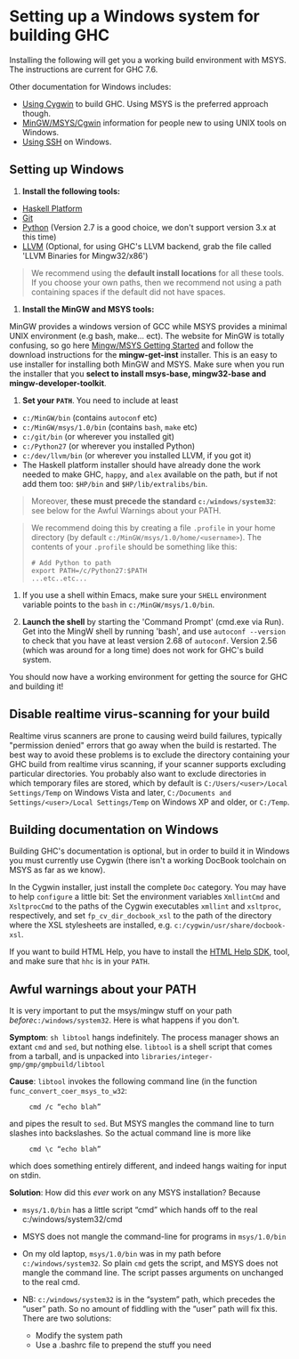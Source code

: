 # Setting up a Windows system for building GHC


Installing the following will get you a working build environment with MSYS. The instructions are current for GHC 7.6.


Other documentation for Windows includes:

- [Using Cygwin](building/windows/cygwin) to build GHC. Using MSYS is the preferred approach though.
- [MinGW/MSYS/Cgwin](building/platforms/windows) information for people new to using UNIX tools on Windows.
- [Using SSH](building/windows/ssh) on Windows.

## Setting up Windows

1. **Install the following tools:**

  - [ Haskell Platform](http://hackage.haskell.org/platform/)
  - [ Git](http://git-scm.com/)
  - [ Python](http://python.org/) (Version 2.7 is a good choice, we don't support version 3.x at this time)
  - [ LLVM](http://www.llvm.org/releases/download.html) (Optional, for using GHC's LLVM backend, grab the file called 'LLVM Binaries for Mingw32/x86')

>
> We recommend using the **default install locations** for all these tools.  If you choose your own paths, then we recommend not using a path containing spaces if the default did not have spaces.

1. **Install the MinGW and MSYS tools:**

  MinGW provides a windows version of GCC while MSYS provides a minimal UNIX environment (e.g bash, make... ect). The website for MinGW is totally confusing, so go here [ Mingw/MSYS Getting Started](http://www.mingw.org/wiki/Getting_Started) and follow the download instructions for the **mingw-get-inst** installer. This is an easy to use installer for installing both MinGW and MSYS.   Make sure when you run the installer that you **select to install msys-base, mingw32-base and mingw-developer-toolkit**.

1. **Set your `PATH`**. You need to include at least

  - `c:/MinGW/bin` (contains `autoconf` etc)
  - `c:/MinGW/msys/1.0/bin` (contains `bash`, `make` etc)
  - `c:/git/bin` (or wherever you installed git)
  - `c:/Python27` (or wherever you installed Python)
  - `c:/dev/llvm/bin` (or wherever you installed LLVM, if you got it)
  - The Haskell platform installer should have already done the work needed to make GHC, `happy`, and `alex` available on the path, but if not add them too: `$HP/bin` and `$HP/lib/extralibs/bin`. 

>
> Moreover, **these must precede the standard `c:/windows/system32`**: see below for the Awful Warnings about your PATH.  

>
> We recommend doing this by creating a file `.profile` in your home directory (by default `c:/MinGW/msys/1.0/home/<username>`). The contents of your `.profile` should be something like this:
>
> ```wiki
> # Add Python to path
> export PATH=/c/Python27:$PATH
> ...etc..etc...
> ```

1. If you use a shell within Emacs, make sure your `SHELL` environment variable points to the `bash` in `c:/MinGW/msys/1.0/bin`. 

1. **Launch the shell** by starting the 'Command Prompt' (cmd.exe via Run). Get into the MingW shell by running 'bash', and  use `autoconf --version` to check that you have at least version 2.68 of `autoconf`. Version 2.56 (which was around for a long time) does not work for GHC's build system.


You should now have a working environment for getting the source for GHC and building it!

## Disable realtime virus-scanning for your build


Realtime virus scanners are prone to causing weird build failures, typically "permission denied" errors that go away when the build is restarted.  The best way to avoid these problems is to exclude the directory containing your GHC build from realtime virus scanning, if your scanner supports excluding particular directories.  You probably also want to exclude directories in which temporary files are stored, which by default is `C:/Users/<user>/Local Settings/Temp` on Windows Vista and later, `C:/Documents and Settings/<user>/Local Settings/Temp` on Windows XP and older, or `C:/Temp`.

## Building documentation on Windows


Building GHC's documentation is optional, but in order to build it in Windows you must currently use Cygwin (there isn't a working DocBook toolchain on MSYS as far as we know).


In the Cygwin installer, just install the complete `Doc` category. You may have to help `configure` a little bit: Set the environment variables `XmllintCmd` and `XsltprocCmd` to the paths of the Cygwin executables `xmllint` and `xsltproc`, respectively, and set `fp_cv_dir_docbook_xsl` to the path of the directory where the XSL stylesheets are installed, e.g. `c:/cygwin/usr/share/docbook-xsl`.    


If you want to build HTML Help, you have to install the [ HTML Help SDK](http://msdn.microsoft.com/library/default.asp?url=/library/en-us/htmlhelp/html/hworiHTMLHelpStartPage.asp), tool, and make sure that `hhc` is in your `PATH`.

## Awful warnings about your PATH


It is very important to put the msys/mingw stuff on your path *before*`c:/windows/system32`. Here is what happens if you don't.

**Symptom**: `sh libtool` hangs indefinitely.  The process manager shows an extant `cmd` and `sed`, but nothing else.  `libtool` is a shell script that comes from a tarball, and is unpacked into `libraries/integer-gmp/gmp/gmpbuild/libtool`

**Cause**: `libtool` invokes the following command line (in the function `func_convert_coer_msys_to_w32`:

```wiki
     cmd /c “echo blah”
```


and pipes the result to `sed`.  But MSYS mangles the command line to turn slashes into backslashes.  So the actual command line is more like

```wiki
     cmd \c “echo blah”
```


which does something entirely different, and indeed hangs waiting for input on stdin.

**Solution**: How did this *ever* work on any MSYS installation?  Because 

- `msys/1.0/bin` has a little script “cmd” which hands off to the real c:/windows/system32/cmd
- MSYS does not mangle the command-line for programs in `msys/1.0/bin`
- On my old laptop, `msys/1.0/bin` was in my path before `c:/windows/system32`.  So plain `cmd` gets the script, and MSYS does not mangle the command line. The script passes arguments on unchanged to the real cmd.
- NB: `c:/windows/system32` is in the “system” path, which precedes the “user” path.  So no amount of fiddling with the “user” path will fix this.  There are two solutions:

  - Modify the system path
  - Use a .bashrc file to prepend the stuff you need

